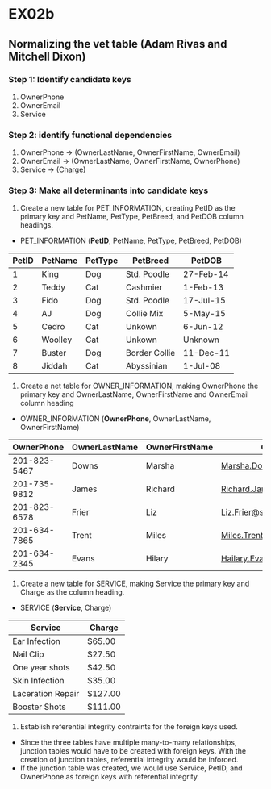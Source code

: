 # EX02b
## Normalizing the vet table (Adam Rivas and Mitchell Dixon)

### Step 1: Identify candidate keys
1. OwnerPhone
1. OwnerEmail
1. Service
### Step 2: identify functional dependencies
1. OwnerPhone -> (OwnerLastName, OwnerFirstName, OwnerEmail)
1. OwnerEmail -> (OwnerLastName, OwnerFirstName, OwnerPhone)
1. Service -> (Charge)
### Step 3: Make all determinants into candidate keys
1. Create a new table for PET_INFORMATION, creating PetID as the primary key and PetName, PetType, PetBreed, and PetDOB column headings.
* PET_INFORMATION (**PetID**, PetName, PetType, PetBreed, PetDOB)

PetID | PetName | PetType | PetBreed | PetDOB
----- | ------- | ------- | -------- | ------
1 | King | Dog | Std. Poodle | 27-Feb-14
2 | Teddy | Cat | Cashmier | 1-Feb-13
3 | Fido | Dog | Std. Poodle | 17-Jul-15
4 | AJ | Dog | Collie Mix | 5-May-15
5 | Cedro | Cat | Unkown | 6-Jun-12
6 | Woolley | Cat | Unkown | Unknown
7 | Buster | Dog | Border Collie | 11-Dec-11
8 | Jiddah | Cat | Abyssinian | 1-Jul-08

1. Create a net table for OWNER_INFORMATION, making OwnerPhone the primary key and OwnerLastName, OwnerFirstName and OwnerEmail column heading
* OWNER_INFORMATION (**OwnerPhone**, OwnerLastName, OwnerFirstName)

OwnerPhone | OwnerLastName | OwnerFirstName | OwnerEmail
----- | ------- | ------- | --------
201-823-5467 | Downs | Marsha | Marsha.Downs@somewhere.com
201-735-9812 | James | Richard | Richard.James@somewhere.com
201-823-6578 | Frier | Liz | Liz.Frier@somewhere.com
201-634-7865 | Trent | Miles | Miles.Trent@somewhere.com
201-634-2345 | Evans | Hilary | Hailary.Evans@somewhere.com

1. Create a new table for SERVICE, making Service the primary key and Charge as the column heading.
* SERVICE (**Service**, Charge)

Service | Charge
----- | ------- 
Ear Infection | $65.00
Nail Clip | $27.50
One year shots | $42.50
Skin Infection | $35.00
Laceration Repair | $127.00
Booster Shots | $111.00

1. Establish referential integrity contraints for the foreign keys used.
* Since the three tables have multiple many-to-many relationships, junction tables would have to be created with foreign keys.  With the creation of junction tables, referential integrity would be inforced.
* If the junction table was created, we would use Service, PetID, and OwnerPhone as foreign keys with referential integrity.
